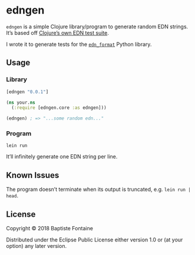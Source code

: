 # edngen

`edngen` is a simple Clojure library/program to generate random EDN strings.
It’s based off [Clojure’s own EDN test suite][clj].

I wrote it to generate tests for the [`edn_format`][py] Python library.

[clj]: https://github.com/clojure/clojure/blob/71511b7800e18c83377a322f43585a853b303698/test/clojure/test_clojure/edn.clj
[py]: https://github.com/swaroopch/edn_format#edn_format

## Usage

### Library

```clojure
[edngen "0.0.1"]
```

```clojure
(ns your.ns
  (:require [edngen.core :as edngen]))

(edngen) ; => "...some random edn..."
```

### Program

    lein run

It’ll infinitely generate one EDN string per line.

## Known Issues

The program doesn’t terminate when its output is truncated, e.g. `lein run |
head`.

## License

Copyright © 2018 Baptiste Fontaine

Distributed under the Eclipse Public License either version 1.0 or (at your
option) any later version.
